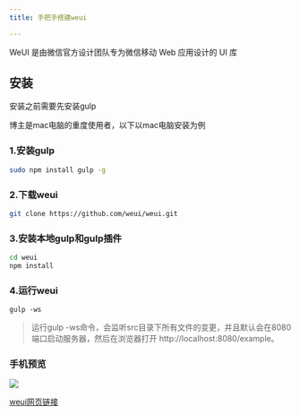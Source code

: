 ```yaml
---
title: 手把手搭建weui

---
```


WeUI 是由微信官方设计团队专为微信移动 Web 应用设计的 UI 库

## 安装

安装之前需要先安装gulp

博主是mac电脑的重度使用者，以下以mac电脑安装为例

### 1.安装gulp

```bash
sudo npm install gulp -g

```

### 2.下载weui

```bash
git clone https://github.com/weui/weui.git

```

### 3.安装本地gulp和gulp插件

```bash
cd weui
npm install

```

### 4.运行weui

```
gulp -ws
```

> 运行gulp -ws命令，会监听src目录下所有文件的变更，并且默认会在8080端口启动服务器，然后在浏览器打开 http://localhost:8080/example。

### 手机预览

![](http://ww2.sinaimg.cn/mw690/997884acgw1f6wignzkcuj207s07s0si.jpg)

[weui网页链接](http://weui.github.io/weui/)